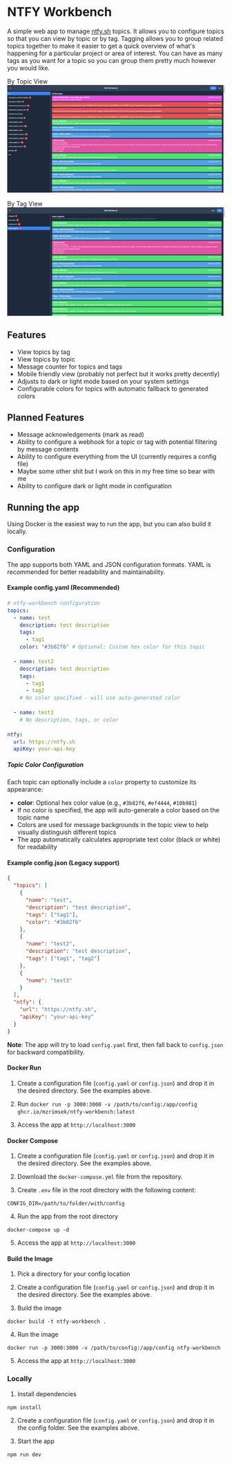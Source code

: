 # NTFY Workbench

A simple web app to manage [ntfy.sh](https://ntfy.sh) topics. It allows you to configure topics so that you can view by topic or by tag. Tagging allows you to group related topics together to make it easier to get a quick overview of what's happening for a particular project or area of interest. You can have as many tags as you want for a topic so you can group them pretty much however you would like.

By Topic View
![By Topic View](./docs/messages-by-topic.png)

By Tag View
![By Tag View](./docs/messages-by-tag.png)

## Features

- View topics by tag
- View topics by topic
- Message counter for topics and tags
- Mobile friendly view (probably not perfect but it works pretty decently)
- Adjusts to dark or light mode based on your system settings
- Configurable colors for topics with automatic fallback to generated colors

## Planned Features

- Message acknowledgements (mark as read)
- Ability to configure a webhook for a topic or tag with potential filtering by message contents
- Ability to configure everything from the UI (currently requires a config file)
- Maybe some other shit but I work on this in my free time so bear with me
- Ability to configure dark or light mode in configuration

## Running the app

Using Docker is the easiest way to run the app, but you can also build it locally.

### Configuration

The app supports both YAML and JSON configuration formats. YAML is recommended for better readability and maintainability.

#### Example config.yaml (Recommended)

```yaml
# ntfy-workbench configuration
topics:
  - name: test
    description: test description
    tags:
      - tag1
    color: "#3b82f6" # Optional: Custom hex color for this topic

  - name: test2
    description: test description
    tags:
      - tag1
      - tag2
    # No color specified - will use auto-generated color

  - name: test3
    # No description, tags, or color

ntfy:
  url: https://ntfy.sh
  apiKey: your-api-key
```

##### Topic Color Configuration

Each topic can optionally include a `color` property to customize its appearance:

- **color**: Optional hex color value (e.g., `#3b82f6`, `#ef4444`, `#10b981`)
- If no color is specified, the app will auto-generate a color based on the topic name
- Colors are used for message backgrounds in the topic view to help visually distinguish different topics
- The app automatically calculates appropriate text color (black or white) for readability

#### Example config.json (Legacy support)

```json
{
  "topics": [
    {
      "name": "test",
      "description": "test description",
      "tags": ["tag1"],
      "color": "#3b82f6"
    },
    {
      "name": "test2",
      "description": "test description",
      "tags": ["tag1", "tag2"]
    },
    {
      "name": "test3"
    }
  ],
  "ntfy": {
    "url": "https://ntfy.sh",
    "apiKey": "your-api-key"
  }
}
```

**Note**: The app will try to load `config.yaml` first, then fall back to `config.json` for backward compatibility.

#### Docker Run

1. Create a configuration file (`config.yaml` or `config.json`) and drop it in the desired directory. See the examples above.

2. Run `docker run -p 3000:3000 -v /path/to/config:/app/config ghcr.io/mzrimsek/ntfy-workbench:latest`

3. Access the app at `http://localhost:3000`

#### Docker Compose

1. Create a configuration file (`config.yaml` or `config.json`) and drop it in the desired directory. See the examples above.

2. Download the `docker-compose.yml` file from the repository.

3. Create `.env` file in the root directory with the following content:

```shell
CONFIG_DIR=/path/to/folder/with/config
```

4. Run the app from the root directory

```shell
docker-compose up -d
```

5. Access the app at `http://localhost:3000`

#### Build the Image

1. Pick a directory for your config location

2. Create a configuration file (`config.yaml` or `config.json`) and drop it in the desired directory. See the examples above.

3. Build the image

```shell
docker build -t ntfy-workbench .
```

4. Run the image

```shell
docker run -p 3000:3000 -v /path/to/config:/app/config ntfy-workbench
```

5. Access the app at `http://localhost:3000`

### Locally

1. Install dependencies

```shell
npm install
```

2. Create a configuration file (`config.yaml` or `config.json`) and drop it in the config folder. See the examples above.

3. Start the app

```shell
npm run dev
```
